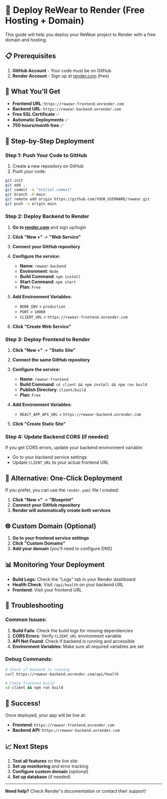 # 🚀 Deploy ReWear to Render (Free Hosting + Domain)

This guide will help you deploy your ReWear project to Render with a free domain and hosting.

## 📋 Prerequisites

1. **GitHub Account** - Your code must be on GitHub
2. **Render Account** - Sign up at [render.com](https://render.com) (free)

## 🎯 What You'll Get

- **Frontend URL**: `https://rewear-frontend.onrender.com`
- **Backend URL**: `https://rewear-backend.onrender.com`
- **Free SSL Certificate** ✅
- **Automatic Deployments** ✅
- **750 hours/month free** ✅

## 📝 Step-by-Step Deployment

### Step 1: Push Your Code to GitHub

1. Create a new repository on GitHub
2. Push your code:
```bash
git init
git add .
git commit -m "Initial commit"
git branch -M main
git remote add origin https://github.com/YOUR_USERNAME/rewear.git
git push -u origin main
```

### Step 2: Deploy Backend to Render

1. **Go to [render.com](https://render.com)** and sign up/login
2. **Click "New +"** → **"Web Service"**
3. **Connect your GitHub repository**
4. **Configure the service:**
   - **Name**: `rewear-backend`
   - **Environment**: `Node`
   - **Build Command**: `npm install`
   - **Start Command**: `npm start`
   - **Plan**: `Free`

5. **Add Environment Variables:**
   - `NODE_ENV` = `production`
   - `PORT` = `10000`
   - `CLIENT_URL` = `https://rewear-frontend.onrender.com`

6. **Click "Create Web Service"**

### Step 3: Deploy Frontend to Render

1. **Click "New +"** → **"Static Site"**
2. **Connect the same GitHub repository**
3. **Configure the service:**
   - **Name**: `rewear-frontend`
   - **Build Command**: `cd client && npm install && npm run build`
   - **Publish Directory**: `client/build`
   - **Plan**: `Free`

4. **Add Environment Variables:**
   - `REACT_APP_API_URL` = `https://rewear-backend.onrender.com`

5. **Click "Create Static Site"**

### Step 4: Update Backend CORS (if needed)

If you get CORS errors, update your backend environment variable:
- Go to your backend service settings
- Update `CLIENT_URL` to your actual frontend URL

## 🔧 Alternative: One-Click Deployment

If you prefer, you can use the `render.yaml` file I created:

1. **Click "New +"** → **"Blueprint"**
2. **Connect your GitHub repository**
3. **Render will automatically create both services**

## 🌐 Custom Domain (Optional)

1. **Go to your frontend service settings**
2. **Click "Custom Domains"**
3. **Add your domain** (you'll need to configure DNS)

## 📊 Monitoring Your Deployment

- **Build Logs**: Check the "Logs" tab in your Render dashboard
- **Health Check**: Visit `/api/health` on your backend URL
- **Frontend**: Visit your frontend URL

## 🚨 Troubleshooting

### Common Issues:

1. **Build Fails**: Check the build logs for missing dependencies
2. **CORS Errors**: Verify `CLIENT_URL` environment variable
3. **API Not Found**: Check if backend is running and accessible
4. **Environment Variables**: Make sure all required variables are set

### Debug Commands:

```bash
# Check if backend is running
curl https://rewear-backend.onrender.com/api/health

# Check frontend build
cd client && npm run build
```

## 🎉 Success!

Once deployed, your app will be live at:
- **Frontend**: `https://rewear-frontend.onrender.com`
- **Backend API**: `https://rewear-backend.onrender.com`

## 📈 Next Steps

1. **Test all features** on the live site
2. **Set up monitoring** and error tracking
3. **Configure custom domain** (optional)
4. **Set up database** (if needed)

---

**Need help?** Check Render's documentation or contact their support! 